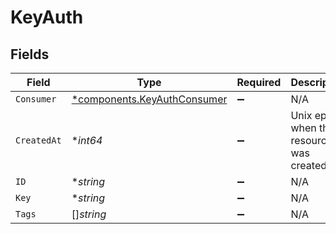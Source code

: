 # KeyAuth


## Fields

| Field                                                                     | Type                                                                      | Required                                                                  | Description                                                               |
| ------------------------------------------------------------------------- | ------------------------------------------------------------------------- | ------------------------------------------------------------------------- | ------------------------------------------------------------------------- |
| `Consumer`                                                                | [*components.KeyAuthConsumer](../../models/components/keyauthconsumer.md) | :heavy_minus_sign:                                                        | N/A                                                                       |
| `CreatedAt`                                                               | **int64*                                                                  | :heavy_minus_sign:                                                        | Unix epoch when the resource was created.                                 |
| `ID`                                                                      | **string*                                                                 | :heavy_minus_sign:                                                        | N/A                                                                       |
| `Key`                                                                     | **string*                                                                 | :heavy_minus_sign:                                                        | N/A                                                                       |
| `Tags`                                                                    | []*string*                                                                | :heavy_minus_sign:                                                        | N/A                                                                       |